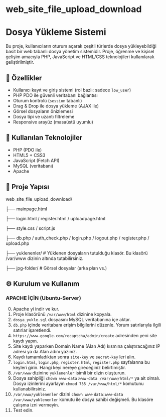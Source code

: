 # web_site_file_upload_download

# Dosya Yükleme Sistemi

Bu proje, kullanıcıların oturum açarak çeşitli türlerde dosya yükleyebildiği basit bir web tabanlı dosya yönetim sistemidir. 
Proje, öğrenme ve kişisel gelişim amacıyla PHP, JavaScript ve HTML/CSS teknolojileri kullanılarak geliştirilmiştir.

## 🚀 Özellikler

- Kullanıcı kayıt ve giriş sistemi (rol bazlı: sadece `low_user`)
- PHP PDO ile güvenli veritabanı bağlantısı
- Oturum kontrolü (`session` tabanlı)
- Drag & Drop ile dosya yükleme (AJAX ile)
- Görsel dosyaların önizlemesi
- Dosya tipi ve uzantı filtreleme
- Responsive arayüz (masaüstü uyumlu)

## 🔧 Kullanılan Teknolojiler

- PHP (PDO ile)
- HTML5 + CSS3
- JavaScript (Fetch API)
- MySQL (veritabanı)
- Apache

## 📁 Proje Yapısı
web_site_file_upload_download/

├── mainpage.html

├── login.html / register.html / uploadpage.html

├── style.css / script.js

├── db.php / auth_check.php / login.php / logout.php / register.php / upload.php

├── yuklenenler/ # Yüklenen dosyaların tutulduğu klasör. Bu klasörü /var/www dizinin altında tutabilirsiniz.

├── jpg-folder/ # Görsel dosyalar (arka plan vs.)

## ⚙️ Kurulum ve Kullanım

### APACHE İÇİN (Ubuntu-Server)
0. Apache yi indir ve kur.
1. Proje klasörünü `/var/www/html` dizinine kopyala.
2. `dosya_yukle.sql` dosyasını MySQL veritabanına içe aktar.
3. `db.php` içinde veritabanı erişim bilgilerini düzenle. Yorum satırlarıyla ilgili satırlar işaretlendi.
4. `https://www.google.com/recaptcha/admin/create` adresinden yeni site kaydı yapın.
5. Site kaydı yaparken  Domain Name (Alan Adı) kısmına çalıştıracağınız IP adresi ya da Alan adını yazınız.
6. Kaydı tamamladıktan sonra `site-key` ve `secret-key` leri alın.
7. `login.html`, `login.php`, `register.html`, `register.php` sayfalarına bu keyleri girin. Hangi keyi nereye gireceğiniz belirtimiştir.
8. `/var/www` dizinine `yuklenenler` isimli bir dizin oluşturun.
9. Dosya sahipliği `chown www-data:www-data /var/www/html/*` ya ait olmalı. Dosya izinlerini ayarlayın `chmod 755 /var/www/html/*` komutunu kullanabilirsiniz. 
10. `/var/www/yuklenenler` dizini  `chown www-data:www-data /var/www/yuklenenler` komutu ile dosya sahibi değişmeli. Bu klasöre çalışma izni vermeyin.
11. Test edin.
